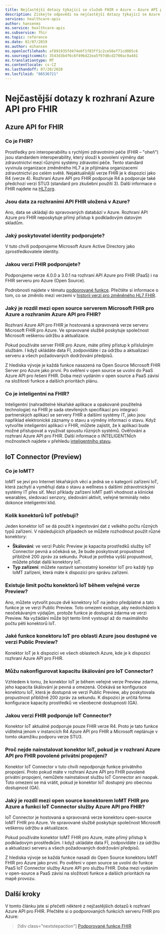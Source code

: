 ```yaml
---
title: Nejčastější dotazy týkající se služeb FHIR v Azure – Azure API pro FHIR
description: Získejte odpovědi na nejčastější dotazy týkající se Azure API pro FHIR, jako je umístění úložiště dat za FHIR rozhraní API a podpora verzí.
services: healthcare-apis
author: hansenms
ms.service: healthcare-apis
ms.subservice: fhir
ms.topic: reference
ms.date: 02/07/2019
ms.author: mihansen
ms.openlocfilehash: af891935fd474e6f1f83ff1c2ce56ef71cd065c6
ms.sourcegitcommit: 3543d3b4f6c6f496d22ea5f97d8cd2700ac9a481
ms.translationtype: MT
ms.contentlocale: cs-CZ
ms.lasthandoff: 07/20/2020
ms.locfileid: "86536721"
---
```

# <a name="frequently-asked-questions-about-the-azure-api-for-fhir"></a>Nejčastější dotazy k rozhraní Azure API pro FHIR

## <a name="azure-api-for-fhir"></a>Azure API for FHIR

### <a name="what-is-fhir"></a>Co je FHIR?
Prostředky pro interoperabilitu s rychlými zdravotními péče (FHIR – "oheň") jsou standardem interoperability, který slouží k povolení výměny dat zdravotnictví mezi různými systémy zdravotní péče. Tento standard vyvinula organizace změněného HL7 a je přijímána organizacemi zdravotnictví po celém světě. Nejaktuálnější verze FHIR je k dispozici jako R4 (verze 4). Rozhraní Azure API pro FHIR podporuje R4 a podporuje také předchozí verzi STU3 (standard pro zkušební použití 3). Další informace o FHIR najdete na [HL7.org](http://hl7.org/fhir/summary.html).

### <a name="is-the-data-behind-the-fhir-apis-stored-in-azure"></a>Jsou data za rozhraními API FHIR uložená v Azure?

Ano, data se ukládají do spravovaných databází v Azure. Rozhraní API Azure pro FHIR neposkytuje přímý přístup k podkladovým datovým skladům.

### <a name="what-identity-provider-do-you-support"></a>Jaký poskytovatel identity podporujete?

V tuto chvíli podporujeme Microsoft Azure Active Directory jako zprostředkovatele identity.

### <a name="what-fhir-version-do-you-support"></a>Jakou verzi FHIR podporujete?

Podporujeme verze 4.0.0 a 3.0.1 na rozhraní API Azure pro FHIR (PaaS) i na FHIR serveru pro Azure (Open Source).

Podrobnosti najdete v tématu [podporované funkce](fhir-features-supported.md). Přečtěte si informace o tom, co se změnilo mezi verzemi v [historii verzí pro změněného HL7 FHIR](https://hl7.org/fhir/R4/history.html).

### <a name="whats-the-difference-between-the-open-source-microsoft-fhir-server-for-azure-and-the-azure-api-for-fhir"></a>Jaký je rozdíl mezi open source serverem Microsoft FHIR pro Azure a rozhraním Azure API pro FHIR?

Rozhraní Azure API pro FHIR je hostovaná a spravovaná verze serveru Microsoft FHIR pro Azure. Ve spravované službě poskytuje společnost Microsoft veškerou údržbu a aktualizace. 

Pokud používáte server FHIR pro Azure, máte přímý přístup k příslušným službám. I když ukládáte data FÍ, zodpovídáte i za údržbu a aktualizaci serveru a všech požadovaných dodržování předpisů.

Z hlediska vývoje je každá funkce nasazená na Open Source Microsoft FHIR Server pro Azure jako první. Po ověření v open source se uvolní do PaaS Azure API pro řešení FHIR. Doba mezi vydáním v open source a PaaS závisí na složitosti funkce a dalších prioritách plánu. 

### <a name="what-is-smart-on-fhir"></a>Co je inteligentní na FHIR?

Inteligentní (nahraditelné lékařské aplikace a opakovaně použitelná technologie) na FHIR je sada otevřených specifikací pro integraci partnerských aplikací se servery FHIR a dalšími systémy IT, jako jsou například elektronické záznamy o stavu a výměny informací o stavu. Když vytvoříte inteligentní aplikaci v FHIR, můžete zajistit, že k aplikaci bude možné přistupovat a využívat spoustu různých systémů.
Ověřování a rozhraní Azure API pro FHIR. Další informace o INTELIGENTNÍch možnostech najdete v přehledu [inteligentního stavu](https://smarthealthit.org/).


## <a name="iot-connector-preview"></a>IoT Connector (Preview)

### <a name="what-is-iomt"></a>Co je IoMT?
IoMT se jeví pro Internet lékařských věcí a jedná se o kategorii zařízení IoT, která zachytí a vyměňují data o stavu a wellness s dalšími zdravotnickými systémy IT přes síť. Mezi příklady zařízení IoMT patří vhodnost a klinické wearables, sledovací senzory, sledování aktivit, veřejné terminály nebo dokonce inteligentní klid.

### <a name="how-many-iot-connectors-do-i-need"></a>Kolik konektorů IoT potřebuji?
Jeden konektor IoT se dá použít k ingestování dat z velkého počtu různých typů zařízení. V následujících případech se můžete rozhodnout použít různé konektory:
- **Škálování**: ve verzi Public Preview je kapacita prostředků služby IoT Connector pevná a očekává se, že bude poskytovat propustnost přibližně 200 zpráv za sekundu. Pokud je potřeba vyšší propustnost, můžete přidat další konektory IoT.
- **Typ zařízení**: můžete nastavit samostatný konektor IoT pro každý typ IoMT zařízení, která máte k dispozici pro správu zařízení.

### <a name="is-there-a-limit-on-number-of-iot-connectors-during-public-preview"></a>Existuje limit počtu konektorů IoT během veřejné verze Preview?
Ano, můžete vytvořit pouze dvě konektory IoT na jedno předplatné a tato funkce je ve verzi Public Preview. Toto omezení existuje, aby nedocházelo k neočekávaným výdajům, protože funkce je dostupná zdarma ve verzi Preview. Na vyžádání může být tento limit vystoupl až do maximálního počtu pěti konektorů IoT.

### <a name="what-azure-regions-iot-connector-feature-is-available-during-public-preview"></a>Jaké funkce konektoru IoT pro oblasti Azure jsou dostupné ve verzi Public Preview?
Konektor IoT je k dispozici ve všech oblastech Azure, kde je k dispozici rozhraní Azure API pro FHIR.

### <a name="can-i-configure-scaling-capacity-for-iot-connector"></a>Můžu nakonfigurovat kapacitu škálování pro IoT Connector?
Vzhledem k tomu, že konektor IoT je během veřejné verze Preview zdarma, jeho kapacita škálování je pevná a omezená. Očekává se konfigurace konektoru IoT, která je dostupná ve verzi Public Preview, aby poskytovala propustnost přibližně 200 zpráv za sekundu. K dispozici je určitá forma konfigurace kapacity prostředků ve všeobecné dostupnosti (GA).

### <a name="what-fhir-version-does-iot-connector-support"></a>Jakou verzi FHIR podporuje IoT Connector?
Konektor IoT aktuálně podporuje pouze FHIR verze R4. Proto je tato funkce viditelná jenom v instancích R4 Azure API pro FHIR a Microsoft neplánuje v tomto okamžiku podporu verze STU3.

### <a name="why-cant-i-install-iot-connector-when-private-link-is-enabled-on-azure-api-for-fhir"></a>Proč nejde nainstalovat konektor IoT, pokud je v rozhraní Azure API pro FHIR povolené privátní propojení?
Konektor IoT Connector v tuto chvíli nepodporuje funkce privátního propojení. Proto pokud máte v rozhraní Azure API pro FHIR povolené privátní propojení, nemůžete nainstalovat službu IoT Connector ani naopak. Toto omezení se má vrátit, pokud je konektor IoT dostupný pro obecnou dostupnost (GA).

### <a name="whats-the-difference-between-the-open-source-iomt-fhir-connector-for-azure-and-iot-connector-feature-of-azure-api-for-fhir-service"></a>Jaký je rozdíl mezi open source konektorem IoMT FHIR pro Azure a funkci IoT Connector služby Azure API pro FHIR?
IoT Connector je hostovaná a spravovaná verze konektoru open-source IoMT FHIR pro Azure. Ve spravované službě poskytuje společnost Microsoft veškerou údržbu a aktualizace.

Pokud používáte konektor IoMT FHIR pro Azure, máte přímý přístup k podkladovým prostředkům. I když ukládáte data FÍ, zodpovídáte i za údržbu a aktualizaci serveru a všech požadovaných dodržování předpisů.

Z hlediska vývoje se každá funkce nasadí do Open Source konektoru IoMT FHIR pro Azure jako první. Po ověření v open source se uvolní do funkce PaaS IoT Connector služby Azure API pro službu FHIR. Doba mezi vydáním v open-source a PaaS závisí na složitosti funkce a dalších prioritách na mapě provozu.

## <a name="next-steps"></a>Další kroky

V tomto článku jste si přečetli některé z nejčastějších dotazů k rozhraní Azure API pro FHIR. Přečtěte si o podporovaných funkcích serveru FHIR pro Azure:
 
>[!div class="nextstepaction"]
>[Podporované funkce FHIR](fhir-features-supported.md)